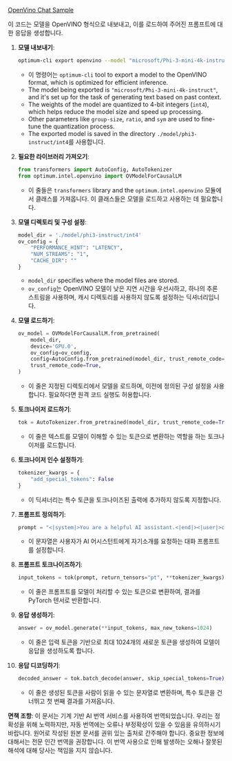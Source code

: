 [OpenVino Chat Sample](../../../../code/06.E2E/E2E_OpenVino_Chat_Phi3-instruct.ipynb)

이 코드는 모델을 OpenVINO 형식으로 내보내고, 이를 로드하여 주어진 프롬프트에 대한 응답을 생성합니다.

1. **모델 내보내기**:
   ```bash
   optimum-cli export openvino --model "microsoft/Phi-3-mini-4k-instruct" --task text-generation-with-past --weight-format int4 --group-size 128 --ratio 0.6 --sym --trust-remote-code ./model/phi3-instruct/int4
   ```
   - 이 명령어는 `optimum-cli` tool to export a model to the OpenVINO format, which is optimized for efficient inference.
   - The model being exported is `"microsoft/Phi-3-mini-4k-instruct"`, and it's set up for the task of generating text based on past context.
   - The weights of the model are quantized to 4-bit integers (`int4`), which helps reduce the model size and speed up processing.
   - Other parameters like `group-size`, `ratio`, and `sym` are used to fine-tune the quantization process.
   - The exported model is saved in the directory `./model/phi3-instruct/int4`를 사용합니다.

2. **필요한 라이브러리 가져오기**:
   ```python
   from transformers import AutoConfig, AutoTokenizer
   from optimum.intel.openvino import OVModelForCausalLM
   ```
   - 이 줄들은 `transformers` library and the `optimum.intel.openvino` 모듈에서 클래스를 가져옵니다. 이 클래스들은 모델을 로드하고 사용하는 데 필요합니다.

3. **모델 디렉토리 및 구성 설정**:
   ```python
   model_dir = './model/phi3-instruct/int4'
   ov_config = {
       "PERFORMANCE_HINT": "LATENCY",
       "NUM_STREAMS": "1",
       "CACHE_DIR": ""
   }
   ```
   - `model_dir` specifies where the model files are stored.
   - `ov_config`는 OpenVINO 모델이 낮은 지연 시간을 우선시하고, 하나의 추론 스트림을 사용하며, 캐시 디렉토리를 사용하지 않도록 설정하는 딕셔너리입니다.

4. **모델 로드하기**:
   ```python
   ov_model = OVModelForCausalLM.from_pretrained(
       model_dir,
       device='GPU.0',
       ov_config=ov_config,
       config=AutoConfig.from_pretrained(model_dir, trust_remote_code=True),
       trust_remote_code=True,
   )
   ```
   - 이 줄은 지정된 디렉토리에서 모델을 로드하며, 이전에 정의된 구성 설정을 사용합니다. 필요하다면 원격 코드 실행도 허용합니다.

5. **토크나이저 로드하기**:
   ```python
   tok = AutoTokenizer.from_pretrained(model_dir, trust_remote_code=True)
   ```
   - 이 줄은 텍스트를 모델이 이해할 수 있는 토큰으로 변환하는 역할을 하는 토크나이저를 로드합니다.

6. **토크나이저 인수 설정하기**:
   ```python
   tokenizer_kwargs = {
       "add_special_tokens": False
   }
   ```
   - 이 딕셔너리는 특수 토큰을 토크나이즈된 출력에 추가하지 않도록 지정합니다.

7. **프롬프트 정의하기**:
   ```python
   prompt = "<|system|>You are a helpful AI assistant.<|end|><|user|>can you introduce yourself?<|end|><|assistant|>"
   ```
   - 이 문자열은 사용자가 AI 어시스턴트에게 자기소개를 요청하는 대화 프롬프트를 설정합니다.

8. **프롬프트 토크나이즈하기**:
   ```python
   input_tokens = tok(prompt, return_tensors="pt", **tokenizer_kwargs)
   ```
   - 이 줄은 프롬프트를 모델이 처리할 수 있는 토큰으로 변환하여, 결과를 PyTorch 텐서로 반환합니다.

9. **응답 생성하기**:
   ```python
   answer = ov_model.generate(**input_tokens, max_new_tokens=1024)
   ```
   - 이 줄은 입력 토큰을 기반으로 최대 1024개의 새로운 토큰을 생성하여 모델이 응답을 생성하도록 합니다.

10. **응답 디코딩하기**:
    ```python
    decoded_answer = tok.batch_decode(answer, skip_special_tokens=True)[0]
    ```
    - 이 줄은 생성된 토큰을 사람이 읽을 수 있는 문자열로 변환하며, 특수 토큰을 건너뛰고 첫 번째 결과를 가져옵니다.

**면책 조항**:
이 문서는 기계 기반 AI 번역 서비스를 사용하여 번역되었습니다. 우리는 정확성을 위해 노력하지만, 자동 번역에는 오류나 부정확성이 있을 수 있음을 유의하시기 바랍니다. 원어로 작성된 원본 문서를 권위 있는 출처로 간주해야 합니다. 중요한 정보에 대해서는 전문 인간 번역을 권장합니다. 이 번역 사용으로 인해 발생하는 오해나 잘못된 해석에 대해 당사는 책임을 지지 않습니다.